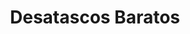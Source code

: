 ---
id: 'service-04'
title: 'Desatascos Baratos'
titleMeta: "Desatascos Baratos - Pociten - ¡Precios increíbles!"
canonical: https://www.desatascos-madrid.com/services/desatascos-baratos
lugar: 'Madrid'
metaContent: "¿Buscas desatascos baratos y de calidad? ¡Tenemos la solución! Poceros rápidos y eficaces las 24 horas. ¡Pide tu presupuesto ya! ☎️​ 647 376 782"
mediumImage: 'desatascos-baratos.webp'
largeImage: 'desatascos-baratos.webp'
detailBreadcrumbSubTitle: 'Desatascos 24 Horas'
detailBreadcrumbDesc: 'Desatascos Baratos: Experiencia y profesionalismo desde Desatascos Pociten'

title2: 'Desatrancos Baratos'
#PARRAFO color negro de fondo y letras en verde
detailSubTitle: 'Desatascos Baratos: Soluciones de Desatasco a Precios Competitivos'

#PARRAFO slider
parrafo: "Soluciones de calidad a precios accesibles con Desatascos Pociten"


#Set inner Html con contenido variable

contenidoDescripcion: "
<p>Como empresa especializada en desatascos, Desatascos Pociten está comprometida con ofrecer soluciones de calidad a precios accesibles. Nuestra experiencia en el campo nos permite brindar servicios confiables y eficientes, asegurando la satisfacción total de nuestros clientes. En este artículo, hablaremos de los desatascos baratos y cómo Desatascos Pociten se destaca en el mercado.</p>
<br>
<h2>¿Por qué elegir a Desatascos Pociten para los desatascos baratos?</h2>
<p>En Desatascos Pociten, creemos que todos merecen soluciones de calidad a precios justos. Por eso, nos enfocamos en ofrecer servicios de desatasco a precios accesibles sin sacrificar la calidad. Al elegir a Desatascos Pociten, puede estar seguro de que recibirá soluciones de calidad a precios competitivos.</p>
<br>
<br>

<h2>¿Qué servicios de desatasco ofrece Desatascos Pociten?</h2>
<p>En Desatascos Pociten ofrecemos una amplia gama de servicios de <a href='https://www.desatascos-madrid.com'>desatasco</a> para satisfacer las necesidades de nuestros clientes. Algunos de nuestros servicios incluyen:</p>

<h3>Desatasco de tuberías</h3>
<p>El desatasco de tuberías es uno de nuestros servicios más solicitados. Nuestro equipo de expertos está capacitado para identificar y solucionar problemas de obstrucción en tuberías de manera rápida y eficiente.</p>


<h3>Desatasco de alcantarillado</h3>
<p>El desatasco de alcantarillado es otro de nuestros servicios especializados. Utilizamos equipos de última tecnología para identificar y solucionar problemas de obstrucción en alcantarillado.</p>

<h3>Limpieza de fosas sépticas</h3>
<p>La <a href='https://www.desatascos-madrid.com/services/limpieza-fosas-septicas'>limpieza de fosas sépticas</a> es un servicio esencial para mantener un sistema de alcantarillado en buen estado. En Desatascos Pociten, ofrecemos servicios de limpieza de fosas sépticas eficientes y a precios accesibles.</p>
<br>
"
contenidoDescripcion1: "<h2>¿Cómo se lleva a cabo un servicio de desatasco en Desatascos Pociten?</h2>
<p>En Desatascos Pociten, nos enfocamos en ofrecer un servicio completo que incluye diagnóstico, solución y prevención. Cuando se solicita un servicio de desatasco, nuestro equipo de expertos se desplaza al lugar para identificar y solucionar el problema de manera eficiente y rápida. Además, brindamos asesoría para prevenir futuros problemas de desatasco.</p>

<h2>¿Qué hace que Desatascos Pociten sea diferente a otras empresas de desatascos?</h2>
<p>En Desatascos Pociten, nos enfocamos en ofrecer soluciones de calidad a precios competitivos. Nuestra experiencia en el campo nos permite identificar y solucionar problemas de desatasco de manera eficiente y rápida. Además, nos enfocamos en brindar un servicio completo que incluye diagnóstico, solución y prevención</p>

<h2>¿Cómo se puede solicitar un servicio de desatasco en Desatascos Pociten?</h2>
<p>Solicitar un servicio de desatasco en Desatascos Pociten es fácil y sencillo. Puede contactarnos a través de nuestra página web o por teléfono para programar una visita. Nuestro equipo de expertos se desplazará al lugar para identificar y solucionar el problema de manera eficiente y rápida.</p>

<h2>¿Cuáles son las ventajas de contratar a Desatascos Pociten para los desatascos baratos?</h2>
<p>Contratar a Desatascos Pociten para los desatascos baratos tiene varias ventajas. Algunas de ellas son:</p>

<p>➡️Soluciones de calidad a precios competitivos.</p>
<p>➡️Equipo de expertos capacitados en el campo.</p>
<p>➡️Servicio completo que incluye diagnóstico, solución y prevención.</p>
<p>➡️Asesoría para prevenir futuros problemas de desatasco.</p>
<br>"
contenidoDescripcion2: "<h2>¿Dónde ofrece sus servicios Desatascos Pociten?</h2>
<p>✅ Pisos y viviendas en general con problemas de atascos en bañeras, fregaderos o inodoros</p>
<br>
<p>✅ Chalets individuales, adosados o pareados de clientes particulares en general con problemas de atascos en arquetas de hojas o tierra.</p>
<br>
<p>✅ Colegios con atascos en general de aseos y arquetas de patios.</p>
<br>
<p>✅ Urbanizaciones con atascos, arquetas deterioradas, problemas de tuberías o bajantes.</p>
<br>
<p>✅ Restaurantes con problemas de atascos en cocina, fregaderos o en los aseos de los clientes</p>
<br>
<p>✅ Instalaciones deportivas con problemas en los desagües de las piscina o vaciado de arquetas en los vestuarios.</p>
<br>
<p>✅ Hoteles para el mantenimiento de sus instalaciones, queriendo dar siempre el mejor servicio a sus huéspedes.</p>
<br>
<p>✅ Multinacionales para incidencias o mantenimiento de las instalaciones distribuidas en sus oficinas.</p>
<br>
<p>✅ Naves industriales, que generan residuos que sin remedio se acumulan en sus arquetas produciendo atrancos.</p>
<br>"
contenidoDescripcion3: "
<br>
<br>
<h2>¿Qué precauciones deben tomar los clientes antes de contratar a una empresa de desatascos?</h2>
<p>Antes de contratar a una empresa de desatascos, es importante verificar su experiencia y reputación en el campo. Además, es recomendable revisar los precios y servicios que ofrecen para asegurarse de que son competitivos y adecuados para sus necesidades. En Desatascos Pociten, nos enfocamos en ofrecer soluciones de calidad a precios competitivos y estamos comprometidos con la satisfacción total de nuestros clientes.</p>
<br>
<p>En resumen, los desatascos baratos son servicios de desatasco a precios accesibles que pueden ser una excelente opción para aquellos que buscan soluciones económicas. En Desatascos Pociten, estamos comprometidos en ofrecer soluciones de calidad a precios competitivos, brindando un servicio completo que incluye diagnóstico, solución y prevención. Si necesita servicios de desatasco confiables y eficientes, no dude en contactarnos.</p>"




accordionData:
 [
    {
      question: '¿OFRECEN SERVICIOS DE DESATASCOS BARATOS?',
      answer:
        'En Desatascos Pociten, entendemos la importancia de ofrecer servicios de calidad a precios accesibles. Por eso, trabajamos constantemente para optimizar nuestros costos y brindar soluciones de desatascos económicas sin comprometer la calidad del trabajo realizado.',
    },
    {
      question: '¿CÓMO PUEDEN GARANTIZAR LA CALIDAD EN SUS SERVICIOS?',
      answer:
        'Nuestro equipo de profesionales en Desatascos Pociten cuenta con amplia experiencia y capacitación en el área de desatascos. A pesar de ofrecer precios competitivos, nos aseguramos de utilizar equipos y materiales de alta calidad, así como técnicas y procedimientos eficientes, para garantizar un servicio de desatasco óptimo.',
    },
    {
      question: '¿EL PRECIO DE LOS DESATASCOS BARATOS INCLUYE EL DIAGNÓSTICO Y LA SOLUCIÓN DEL PROBLEMA?',
      answer:
        'Sí, en Desatascos Pociten, nuestros servicios de desatascos baratos incluyen tanto el diagnóstico como la solución del problema. Nuestros técnicos evaluarán la situación, identificarán la causa de la obstrucción y procederán a realizar el desatasco de manera efectiva, todo dentro del precio acordado.',
    },
      {
      question: '¿CUÁL ES EL PROCESO PARA SOLICITAR UN SERVICIO?',
      answer: 'Para solicitar nuestros servicios de desatascos económicos, puede ponerse en contacto con nuestro equipo de atención al cliente a través de nuestro teléfono, correo electrónico o formulario de contacto en nuestra página web. Estaremos encantados de brindarle más información y programar una cita para solucionar sus problemas de atasco.'
    },
      {
      question: '¿CUÁNTO TIEMPO TARDAN EN RESOLVER UN PROBLEMA DE ATASCO EN MI BAÑO?',
      answer:
        'En Desatascos Pociten, nos esforzamos por ofrecer soluciones rápidas y eficientes a nuestros clientes. El tiempo necesario para resolver un problema de atasco dependerá de la complejidad y la magnitud de la obstrucción. Sin embargo, nuestros técnicos cuentan con la experiencia y las herramientas necesarias para resolver la mayoría de los problemas de desatascos de manera rápida y efectiva.',
    },
  ]

isFeatured: true
---